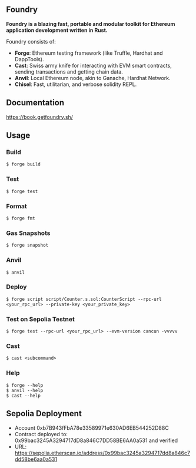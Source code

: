 ## Foundry

**Foundry is a blazing fast, portable and modular toolkit for Ethereum application development written in Rust.**

Foundry consists of:

-   **Forge**: Ethereum testing framework (like Truffle, Hardhat and DappTools).
-   **Cast**: Swiss army knife for interacting with EVM smart contracts, sending transactions and getting chain data.
-   **Anvil**: Local Ethereum node, akin to Ganache, Hardhat Network.
-   **Chisel**: Fast, utilitarian, and verbose solidity REPL.

## Documentation

https://book.getfoundry.sh/

## Usage

### Build

```shell
$ forge build
```

### Test

```shell
$ forge test
```

### Format

```shell
$ forge fmt
```

### Gas Snapshots

```shell
$ forge snapshot
```

### Anvil

```shell
$ anvil
```

### Deploy

```shell
$ forge script script/Counter.s.sol:CounterScript --rpc-url <your_rpc_url> --private-key <your_private_key>
```

### Test on Sepolia Testnet
```shell
$ forge test --rpc-url <your_rpc_url> --evm-version cancun -vvvvv
```

### Cast

```shell
$ cast <subcommand>
```

### Help

```shell
$ forge --help
$ anvil --help
$ cast --help
```
## Sepolia Deployment
- Account 0xb7B943fFbA78e33589971e630AD6EB544252D88C
- Contract deployed to:  0x99bac3245A3294717dD8a846C7DD58BE6AA0a531 and verified
- URL: https://sepolia.etherscan.io/address/0x99bac3245a3294717dd8a846c7dd58be6aa0a531